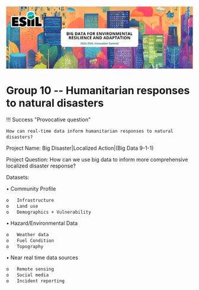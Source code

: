 ![](./assets/esiil_content/Summit_Header.png)

# Group 10 -- Humanitarian responses to natural disasters

!!! Success "Provocative question"

    How can real-time data inform humanitarian responses to natural disasters?


Project Name: Big Disaster|Localized Action|(Big Data 9-1-1)

Project Question: How can we use big data to inform more comprehensive localized disaster response?

Datasets: 

•	Community Profile
    
    o	Infrastructure
    o	Land use
    o	Demographics + Vulnerability

•	Hazard/Environmental Data
    
    o	Weather data
    o	Fuel Condition
    o	Topography

•	Near real time data sources
    
    o	Remote sensing
    o	Social media
    o	Incident reporting


